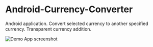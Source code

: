 # Android-Currency-Converter
Android application. Convert selected currency to another specified currency. Transparent currency addition.

![Demo App screenshot](../assests/androidcurrencyconverter.png?raw=true "CurrencyConverter GUI")
